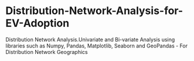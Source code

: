 # Distribution-Network-Analysis-for-EV-Adoption
Distribution Network Analysis.Univariate and Bi-variate Analysis using libraries such as Numpy, Pandas, Matplotlib, Seaborn and GeoPandas - For Distribution Network Geographics
